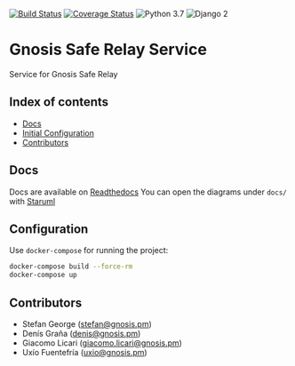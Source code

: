 [![Build Status](https://travis-ci.org/gnosis/safe-relay-service.svg?branch=master)](https://travis-ci.org/gnosis/safe-relay-service)
[![Coverage Status](https://coveralls.io/repos/github/gnosis/safe-relay-service/badge.svg?branch=master)](https://coveralls.io/github/gnosis/safe-relay-service?branch=master)
![Python 3.7](https://img.shields.io/badge/Python-3.7-blue.svg)
![Django 2](https://img.shields.io/badge/Django-2-blue.svg)

# Gnosis Safe Relay Service
Service for Gnosis Safe Relay

## Index of contents

- [Docs](#docs)
- [Initial Configuration](#configuration)
- [Contributors](#contributors)

Docs
------------
Docs are available on [Readthedocs](https://gnosis-safe.readthedocs.io/en/latest/services/relay.html)
You can open the diagrams under `docs/` with [Staruml](http://staruml.io/)

Configuration
------------
Use `docker-compose` for running the project:

```bash
docker-compose build --force-rm
docker-compose up
```

Contributors
------------
- Stefan George (stefan@gnosis.pm)
- Denís Graña (denis@gnosis.pm)
- Giacomo Licari (giacomo.licari@gnosis.pm)
- Uxío Fuentefría (uxio@gnosis.pm)
